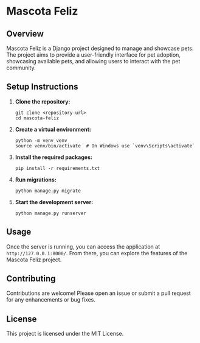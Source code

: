# Mascota Feliz

## Overview
Mascota Feliz is a Django project designed to manage and showcase pets. The project aims to provide a user-friendly interface for pet adoption, showcasing available pets, and allowing users to interact with the pet community.

## Setup Instructions

1. **Clone the repository:**
   ```
   git clone <repository-url>
   cd mascota-feliz
   ```

2. **Create a virtual environment:**
   ```
   python -m venv venv
   source venv/bin/activate  # On Windows use `venv\Scripts\activate`
   ```

3. **Install the required packages:**
   ```
   pip install -r requirements.txt
   ```

4. **Run migrations:**
   ```
   python manage.py migrate
   ```

5. **Start the development server:**
   ```
   python manage.py runserver
   ```

## Usage
Once the server is running, you can access the application at `http://127.0.0.1:8000/`. From there, you can explore the features of the Mascota Feliz project.

## Contributing
Contributions are welcome! Please open an issue or submit a pull request for any enhancements or bug fixes.

## License
This project is licensed under the MIT License.